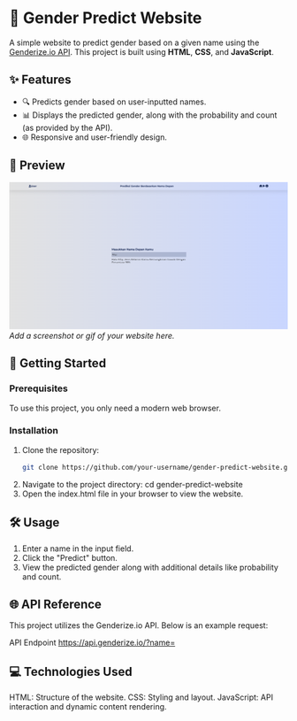 # 🌟 Gender Predict Website

A simple website to predict gender based on a given name using the [Genderize.io API](https://genderize.io/). This project is built using **HTML**, **CSS**, and **JavaScript**.

## ✨ Features
- 🔍 Predicts gender based on user-inputted names.
- 📊 Displays the predicted gender, along with the probability and count (as provided by the API).
- 🌐 Responsive and user-friendly design.

## 📸 Preview
![Preview Image](./preview.png)  
*Add a screenshot or gif of your website here.*

## 🚀 Getting Started

### Prerequisites
To use this project, you only need a modern web browser.

### Installation
1. Clone the repository:
   ```bash
   git clone https://github.com/your-username/gender-predict-website.git
2. Navigate to the project directory:
cd gender-predict-website
3. Open the index.html file in your browser to view the website.

## 🛠️ Usage
1. Enter a name in the input field.
2. Click the "Predict" button.
3. View the predicted gender along with additional details like probability and count.

## 🌐 API Reference
This project utilizes the Genderize.io API. Below is an example request:

API Endpoint
https://api.genderize.io/?name=<name>

## 💻 Technologies Used
HTML: Structure of the website.
CSS: Styling and layout.
JavaScript: API interaction and dynamic content rendering.
